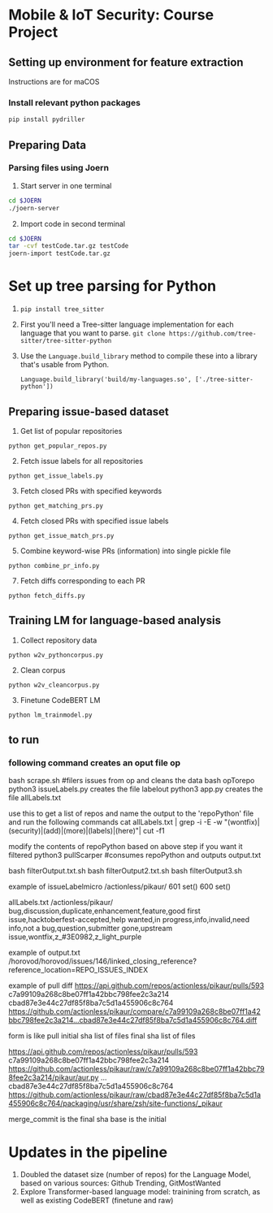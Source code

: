 # Mobile &amp; IoT Security: Course Project

## Setting up environment for feature extraction

Instructions are for maCOS

### Install relevant python packages

```bash
pip install pydriller


```

## Preparing Data

### Parsing files using Joern

1. Start server in one terminal

```bash
cd $JOERN
./joern-server
```

2. Import code in second terminal

```bash
cd $JOERN
tar -cvf testCode.tar.gz testCode
joern-import testCode.tar.gz
```

# Set up tree parsing for Python

1. `pip install tree_sitter`

2. First you'll need a Tree-sitter language implementation for each language that you want to parse.
    `git clone https://github.com/tree-sitter/tree-sitter-python`

3. Use the `Language.build_library` method to compile these into a library that's usable from Python.

    `Language.build_library('build/my-languages.so', ['./tree-sitter-python'])`


## Preparing issue-based dataset

1. Get list of popular repositories

`python get_popular_repos.py`

2. Fetch issue labels for all repositories

`python get_issue_labels.py`

3. Fetch closed PRs with specified keywords

`python get_matching_prs.py`

4. Fetch closed PRs with specified issue labels

`python get_issue_match_prs.py`

5. Combine keyword-wise PRs (information) into single pickle file

`python combine_pr_info.py`

7. Fetch diffs corresponding to each PR

`python fetch_diffs.py`

## Training LM for language-based analysis

1. Collect repository data

`python w2v_pythoncorpus.py`

2. Clean corpus

`python w2v_cleancorpus.py`

3. Finetune CodeBERT LM

`python lm_trainmodel.py`

## to run
### following command creates an oput file op
bash scrape.sh
#filers issues from op and cleans the data
bash opTorepo
python3 issueLabels.py 
creates the file labelout
python3 app.py
creates the file allLabels.txt

use this to get a list of repos and name the output to the 'repoPython' file and run the following commands
cat allLabels.txt | grep -i -E -w "(wontfix)|(security)|(add)|(more)|(labels)|(here)"| cut -f1


modify the contents of repoPython based on above step if you want it filtered
python3 pullScarper 
#consumes repoPython and outputs output.txt

bash filterOutput.txt.sh
bash filterOutput2.txt.sh
bash filterOutput3.sh


example of issueLabelmicro
/actionless/pikaur/
601 set()
600 set()

allLabels.txt
/actionless/pikaur/ bug,discussion,duplicate,enhancement,feature,good first issue,hacktoberfest-accepted,help wanted,in progress,info,invalid,need info,not a bug,question,submitter gone,upstream issue,wontfix,z_#3E0982,z_light_purple



example of output.txt
/horovod/horovod/issues/146/linked_closing_reference?reference_location=REPO_ISSUES_INDEX


example of pull diff
https://api.github.com/repos/actionless/pikaur/pulls/593    c7a99109a268c8be07ff1a42bbc798fee2c3a214    cbad87e3e44c27df85f8ba7c5d1a455906c8c764    https://github.com/actionless/pikaur/compare/c7a99109a268c8be07ff1a42bbc798fee2c3a214...cbad87e3e44c27df85f8ba7c5d1a455906c8c764.diff



form is like 
pull
initial sha
list of files
final sha
list of files

https://api.github.com/repos/actionless/pikaur/pulls/593
c7a99109a268c8be07ff1a42bbc798fee2c3a214
https://github.com/actionless/pikaur/raw/c7a99109a268c8be07ff1a42bbc798fee2c3a214/pikaur/aur.py
...
cbad87e3e44c27df85f8ba7c5d1a455906c8c764
https://github.com/actionless/pikaur/raw/cbad87e3e44c27df85f8ba7c5d1a455906c8c764/packaging/usr/share/zsh/site-functions/_pikaur


merge_commit is the final sha
base is the initial


# Updates in the pipeline

1. Doubled the dataset size (number of repos) for the Language Model, based on various sources: Github Trending, GitMostWanted
2. Explore Transformer-based language model: trainining from scratch, as well as existing CodeBERT (finetune and raw)
